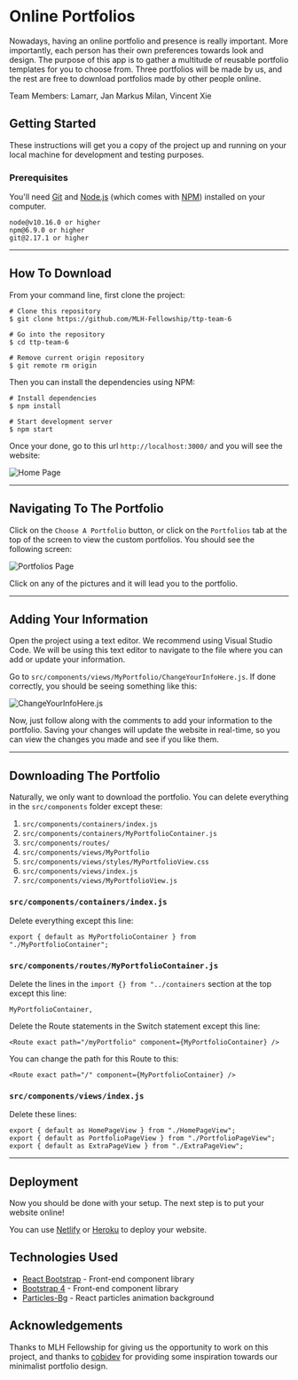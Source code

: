 # Online Portfolios

Nowadays, having an online portfolio and presence is really important. More importantly, each person has their own preferences towards look and design. The purpose of this app is to gather a multitude of reusable portfolio templates for you to choose from. Three portfolios will be made by us, and the rest are free to download portfolios made by other people online.

Team Members: Lamarr, Jan Markus Milan, Vincent Xie

## Getting Started

These instructions will get you a copy of the project up and running on your local machine for development and testing purposes.

### Prerequisites

You'll need [Git](https://git-scm.com) and [Node.js](https://nodejs.org/en/download/) (which comes with [NPM](http://npmjs.com)) installed on your computer.

    node@v10.16.0 or higher
    npm@6.9.0 or higher
    git@2.17.1 or higher

---

## How To Download

From your command line, first clone the project:

    # Clone this repository
    $ git clone https://github.com/MLH-Fellowship/ttp-team-6

    # Go into the repository
    $ cd ttp-team-6

    # Remove current origin repository
    $ git remote rm origin

Then you can install the dependencies using NPM:

    # Install dependencies
    $ npm install

    # Start development server
    $ npm start

Once your done, go to this url `http://localhost:3000/` and you will see the website:

![Home Page](https://i.imgur.com/2vD09eO.png)

---

## Navigating To The Portfolio

Click on the `Choose A Portfolio` button, or click on the `Portfolios` tab at the top of the screen to view the custom portfolios. You should see the following screen:

![Portfolios Page](https://i.imgur.com/ieowrVd.png)

Click on any of the pictures and it will lead you to the portfolio.

---

## Adding Your Information

Open the project using a text editor. We recommend using Visual Studio Code. We will be using this text editor to navigate to the file where you can add or update your information.

Go to `src/components/views/MyPortfolio/ChangeYourInfoHere.js`. If done correctly, you should be seeing something like this:

![ChangeYourInfoHere.js](https://i.imgur.com/QhfoTVU.png)

Now, just follow along with the comments to add your information to the portfolio. Saving your changes will update the website in real-time, so you can view the changes you made and see if you like them.

---

## Downloading The Portfolio

Naturally, we only want to download the portfolio. You can delete everything in the `src/components` folder except these:

1. `src/components/containers/index.js`
2. `src/components/containers/MyPortfolioContainer.js`
3. `src/components/routes/`
4. `src/components/views/MyPortfolio`
5. `src/components/views/styles/MyPortfolioView.css`
6. `src/components/views/index.js`
7. `src/components/views/MyPortfolioView.js`

### `src/components/containers/index.js`

Delete everything except this line:

    export { default as MyPortfolioContainer } from "./MyPortfolioContainer";

### `src/components/routes/MyPortfolioContainer.js`

Delete the lines in the `import {} from "../containers` section at the top except this line:

    MyPortfolioContainer,

Delete the Route statements in the Switch statement except this line:
    
    <Route exact path="/myPortfolio" component={MyPortfolioContainer} />

You can change the path for this Route to this:

    <Route exact path="/" component={MyPortfolioContainer} />

### `src/components/views/index.js`

Delete these lines:

    export { default as HomePageView } from "./HomePageView";
    export { default as PortfolioPageView } from "./PortfolioPageView";
    export { default as ExtraPageView } from "./ExtraPageView";

--- 

## Deployment

Now you should be done with your setup. The next step is to put your website online!

You can use [Netlify](https://netlify.com) or [Heroku](https://www.heroku.com) to deploy your website.

## Technologies Used

- [React Bootstrap](https://react-bootstrap.github.io/getting-started/introduction) - Front-end component library
- [Bootstrap 4](https://getbootstrap.com/docs/4.3/getting-started/introduction/) - Front-end component library
- [Particles-Bg](https://github.com/lindelof/particles-bg) - React particles animation background

## Acknowledgements

Thanks to MLH Fellowship for giving us the opportunity to work on this project, and thanks to [cobidev](https://github.com/cobidev) for providing some inspiration towards our minimalist portfolio design.
